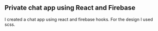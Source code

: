 ## Private chat app using React and Firebase
I created a chat app using react and firebase hooks. For the design I used scss.
